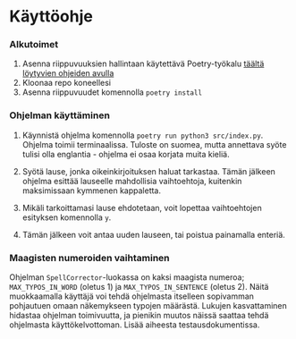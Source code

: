 # Käyttöohje
### Alkutoimet
1. Asenna riippuvuuksien hallintaan käytettävä Poetry-työkalu [täältä löytyvien ohjeiden avulla](https://python-poetry.org/docs/)
2. Kloonaa repo koneellesi
3. Asenna riippuvuudet komennolla `poetry install`

### Ohjelman käyttäminen
1. Käynnistä ohjelma komennolla `poetry run python3 src/index.py`. Ohjelma toimii terminaalissa. Tuloste on suomea, mutta annettava syöte tulisi olla englantia - ohjelma ei osaa korjata muita kieliä. 

2. Syötä lause, jonka oikeinkirjoituksen haluat tarkastaa. Tämän jälkeen ohjelma esittää lauseelle mahdollisia vaihtoehtoja, kuitenkin maksimissaan kymmenen kappaletta. 
3. Mikäli tarkoittamasi lause ehdotetaan, voit lopettaa vaihtoehtojen esityksen komennolla `y`. 
4. Tämän jälkeen voit antaa uuden lauseen, tai poistua painamalla enteriä.

### Maagisten numeroiden vaihtaminen
Ohjelman `SpellCorrector`-luokassa on kaksi maagista numeroa; `MAX_TYPOS_IN_WORD` (oletus 1) ja `MAX_TYPOS_IN_SENTENCE` (oletus 2). Näitä muokkaamalla käyttäjä voi tehdä ohjelmasta itselleen sopivamman pohjautuen omaan näkemykseen typojen määrästä. Lukujen kasvattaminen hidastaa ohjelman toimivuutta, ja pienikin muutos näissä saattaa tehdä ohjelmasta käyttökelvottoman. Lisää aiheesta testausdokumentissa.

